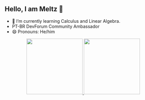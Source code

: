 ## Hello, I am Meltz 👋


- 🔭 I’m currently learning Calculus and Linear Algebra.
- PT-BR DevForum Community Ambassador
- 😄 Pronouns: He/him
  
<div align="center">
  <a href="https://github.com/themeltz">
  <img height="180em" src="https://github-readme-stats.vercel.app/api?username=themeltz&show_icons=true&theme=dracula&include_all_commits=true&count_private=true"/>
  <img height="180em" src="https://github-readme-stats.vercel.app/api/top-langs/?username=themeltz&layout=compact&langs_count=7&theme=dracula&count_private=true"/>
</div>
  
